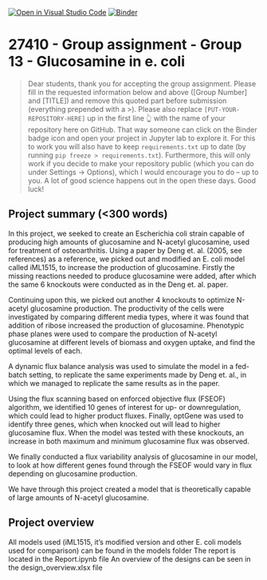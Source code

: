 [![Open in Visual Studio Code](https://classroom.github.com/assets/open-in-vscode-c66648af7eb3fe8bc4f294546bfd86ef473780cde1dea487d3c4ff354943c9ae.svg)](https://classroom.github.com/online_ide?assignment_repo_id=9284979&assignment_repo_type=AssignmentRepo)
[![Binder](https://mybinder.org/badge_logo.svg)](https://mybinder.org/v2/gh/27410/[PUT-YOUR-REPOSITORY-HERE]/main)

# 27410 - Group assignment - Group 13 - Glucosamine in e. coli

> Dear students, thank you for accepting the group assignment. Please fill in the
> requested information below and above ([Group Number] and [TITLE]) and remove this quoted part before submission (everything prepended with a >).
> Please also replace `[PUT-YOUR-REPOSITORY-HERE]` up in the first line 👆 with the name of your repository here on GitHub.
> That way someone can click on the Binder badge icon and open your project in Jupyter lab to explore it.
> For this to work you will also have to keep `requirements.txt` up to date (by running `pip freeze > requirements.txt`).
> Furthermore, this will only work if you decide to make your repository public (which you can do under Settings -> Options),
> which I would encourage you to do – up to you. A lot of good science happens out in the open these days.
> Good luck!

## Project summary (<300 words)
In this project, we seeked to create an Escherichia coli strain capable of producing high amounts of glucosamine and N-acetyl glucosamine, used for treatment of osteoarthritis. Using a paper by Deng et. al. (2005, see references) as a reference, we picked out and modified an E. coli model called iML1515, to increase the production of glucosamine. Firstly the missing reactions needed to produce glucosamine were added, after which the same 6 knockouts were conducted as in the Deng et. al. paper.

Continuing upon this, we picked out another 4 knockouts to optimize N-acetyl glucosamine production. The productivity of the cells were investigated by comparing different media types, where it was found that addition of ribose increased the production of glucosamine. Phenotypic phase planes were used to compare the production of N-acetyl glucosamine at different levels of biomass and oxygen uptake, and find the optimal levels of each. 

A dynamic flux balance analysis was used to simulate the model in a fed-batch setting, to replicate the same experiments made by Deng et. al., in which we managed to replicate the same results as in the paper. 

Using the flux scanning based on enforced objective flux (FSEOF) algorithm, we identified 10 genes of interest for up- or downregulation, which could lead to higher product fluxes.
Finally, optGene was used to identify three genes, which when knocked out will lead to higher glucosamine flux. When the model was tested with these knockouts, an increase in both maximum and minimum glucosamine flux was observed.

We finally conducted a flux variability analysis of glucosamine in our model, to look at how different genes found through the FSEOF would vary in flux depending on glucosamine production.

We have through this project created a model that is theoretically capable of large amounts of N-acetyl glucosamine. 


## Project overview
All models used (iML1515, it’s modified version and other E. coli models used for comparison) can be found in the models folder
The report is located in the Report.ipynb file
An overview of the designs can be seen in the design_overview.xlsx file


